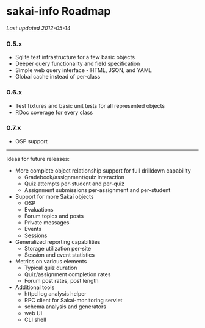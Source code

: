 # sakai-info Roadmap #

*Last updated 2012-05-14*

### 0.5.x ###

* Sqlite test infrastructure for a few basic objects
* Deeper query functionality and field specification
* Simple web query interface - HTML, JSON, and YAML
* Global cache instead of per-class

### 0.6.x ###

* Test fixtures and basic unit tests for all represented objects
* RDoc coverage for every class

### 0.7.x ###

* OSP support

------

Ideas for future releases:

* More complete object relationship support for full drilldown capability
  * Gradebook/assignment/quiz interaction
  * Quiz attempts per-student and per-quiz
  * Assignment submissions per-assignment and per-student
* Support for more Sakai objects
  * OSP
  * Evaluations
  * Forum topics and posts
  * Private messages
  * Events
  * Sessions
* Generalized reporting capabilities
  * Storage utilization per-site
  * Session and event statistics
* Metrics on various elements
  * Typical quiz duration
  * Quiz/assignment completion rates
  * Forum post rates, post length
* Additional tools
  * httpd log analysis helper
  * RPC client for Sakai-monitoring servlet
  * schema analysis and generators
  * web UI
  * CLI shell

